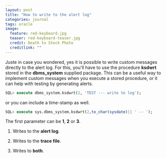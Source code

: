 ```yaml
---
layout: post
title: "How to write to the alert log"
categories: journal
tags: oracle
image:
  feature: red-keyboard.jpg
  teaser: red-keyboard-teaser.jpg
  credit: Death to Stock Photo
  creditlink: ""
---
```


Juste in case you wondered, yes it is possible to write custom messages directly to the alert log. For this, you'll have to use the procedure **ksdwrt** stored in the **dbms_system** supplied package.
This can be a useful way to implement custom messages when you execute a stored procedure, or it can help with testing by generating alerts.

```sql
SQL> execute dbms_system.ksdwrt(2, 'TEST --- write to log');
```

or you can include a time-stamp as well.

```sql
SQL> execute sys.dbms_system.ksdwrt(2,to_char(sysdate)|| ' -- ');
```

The first parameter can be **1**, **2** or **3**.

1. Writes to the **alert log**.

2. Writes to the **trace file**.

3. Writes to **both**.
